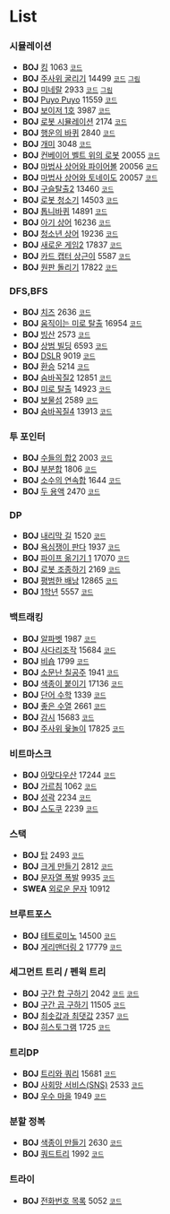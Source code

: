 # List

### 시뮬레이션    
 * **BOJ** [킹](https://www.acmicpc.net/problem/1063) 1063 [`코드`](./boj/Simulation_1063.cpp)  
 * **BOJ** [주사위 굴리기]( https://www.acmicpc.net/problem/14499) 14499 [`코드`](./boj/Simulation_14499.cpp) [`그림`](./imgs/Simulation_14499.PNG)   
 * **BOJ** [미네랄](https://www.acmicpc.net/problem/2933) 2933 [`코드`](./boj/Simulation_2933.cpp) [`그림`](./imgs/Simulation_2933.PNG)   
 * **BOJ** [Puyo Puyo](https://www.acmicpc.net/problem/11559) 11559 [`코드`](./boj/Simulation_11559.cpp)   
 * **BOJ** [보이저 1호](https://www.acmicpc.net/problem/3987) 3987 [`코드`](./boj/Simulation_3987.cpp)   
 * **BOJ** [로봇 시뮬레이션](https://www.acmicpc.net/problem/2174) 2174 [`코드`](./boj/Simulation_2174.cpp)  
 * **BOJ** [행운의 바퀴](https://www.acmicpc.net/problem/2840) 2840 [`코드`](./boj/Simulation_2840.cpp)   
 * **BOJ** [개미](https://www.acmicpc.net/problem/3048) 3048 [`코드`](./boj/Simulation_3048.cpp)   
 * **BOJ** [컨베이어 벨트 위의 로봇](https://www.acmicpc.net/problem/20055) 20055 [`코드`](./boj/Simulation_20055.cpp)   
 * **BOJ** [마법사 상어와 파이어볼](https://www.acmicpc.net/problem/20056)  20056 [`코드`](./boj/Simulation_20056.cpp)   
 * **BOJ** [마법사 상어와 토네이도](https://www.acmicpc.net/problem/20057)  20057 [`코드`](./boj/Simulation_20057.cpp)  
 * **BOJ** [구슬탈출2](https://www.acmicpc.net/problem/13460) 13460 [`코드`](./boj/Simulation_13460.cpp)   
 * **BOJ** [로봇 청소기](https://www.acmicpc.net/problem/14503) 14503 [`코드`](./boj/Simulation_14503.cpp)   
 * **BOJ** [톱니바퀴](https://www.acmicpc.net/problem/14891) 14891 [`코드`](./boj/Simulation_14891.cpp)   
 * **BOJ** [아기 상어](https://www.acmicpc.net/problem/16236) 16236 [`코드`](./boj/Simulation_16236.cpp)   
 * **BOJ** [청소년 상어](https://www.acmicpc.net/problem/19236) 19236 [`코드`](./boj/Simulation_19236.cpp)   
 * **BOJ** [새로운 게임2](https://www.acmicpc.net/problem/17837) 17837 [`코드`](./boj/Simulation_17837.cpp)   
 * **BOJ** [카드 캡터 상근이](https://www.acmicpc.net/problem/5587) 5587 [`코드`](./boj/Simulation_5587.cpp)   
 * **BOJ** [원판 돌리기](https://www.acmicpc.net/problem/17822) 17822 [`코드`](./boj/Simulation_17822.cpp)   


### DFS,BFS  
 * **BOJ** [치즈](https://www.acmicpc.net/problem/2636) 2636 [`코드`](./boj/DFS_BFS_2636.cpp)   
 * **BOJ** [움직이는 미로 탈출](https://www.acmicpc.net/problem/16954) 16954 [`코드`](./boj/DFS_BFS_16954.cpp)   
 * **BOJ** [빙산](https://www.acmicpc.net/problem/2573) 2573 [`코드`](./boj/DFS_BFS_2573.cpp)    
 * **BOJ** [상범 빌딩](https://www.acmicpc.net/problem/6593) 6593 [`코드`](./boj/DFS_BFS_6593.cpp)    
 * **BOJ** [DSLR](https://www.acmicpc.net/problem/9019) 9019 [`코드`](./boj/DFS_BFS_9019.cpp)    
 * **BOJ** [환승](https://www.acmicpc.net/problem/5214) 5214 [`코드`](./boj/DFS_BFS_5214.cpp)   
 * **BOJ** [숨바꼭질2](https://www.acmicpc.net/problem/12851) 12851 [`코드`](./boj/DFS_BFS_12851.cpp)   
 * **BOJ** [미로 탈출](https://www.acmicpc.net/problem/14923) 14923 [`코드`](./boj/DFS_BFS_14923.cpp)  
 * **BOJ** [보물섬](https://www.acmicpc.net/problem/2589) 2589 [`코드`](./boj/DFS_BFS_2589.cpp)  
 * **BOJ** [숨바꼭질4](https://www.acmicpc.net/problem/13913) 13913 [`코드`](./boj/DFS_BFS_13913.cpp)  

  
### 투 포인터 
 * **BOJ** [수들의 합2](https://www.acmicpc.net/problem/2003) 2003 [`코드`](./boj/Two-Pointer_2003.cpp)    
 * **BOJ** [부분합](https://www.acmicpc.net/problem/1806) 1806 [`코드`](./boj/Two-Pointer_1806.cpp)   
 * **BOJ** [소수의 연속합](https://www.acmicpc.net/problem/1644) 1644 [`코드`](./boj/Two-Pointer_1644.cpp)   
 * **BOJ** [두 용액](https://www.acmicpc.net/problem/2470) 2470 [`코드`](./boj/Two-Pointer_2470.cpp)   


### DP
 * **BOJ** [내리막 길](https://www.acmicpc.net/problem/1520) 1520  [`코드`](./boj/DP_1520.cpp)   
 * **BOJ** [욕심쟁이 판다](https://www.acmicpc.net/problem/1937) 1937 [`코드`](./boj/DP_1937.cpp)   
 * **BOJ** [파이프 옮기기 1](https://www.acmicpc.net/problem/17070) 17070 [`코드`](./boj/DP_17070.cpp)  
 * **BOJ** [로봇 조종하기](https://www.acmicpc.net/problem/2169) 2169 [`코드`](./boj/DP_2169.cpp)   
 * **BOJ** [평범한 배낭](https://www.acmicpc.net/problem/12865) 12865 [`코드`](./boj/DP_12865.cpp)   
 * **BOJ** [1학년](https://www.acmicpc.net/problem/5557) 5557 [`코드`](./boj/DP_5557.cpp)   


### 백트래킹
 * **BOJ** [알파벳](https://www.acmicpc.net/problem/1987) 1987 [`코드`](./boj/Backtracking_1987.cpp)    
 * **BOJ** [사다리조작](https://www.acmicpc.net/problem/15684) 15684 [`코드`](./boj/Backtracking_15684.cpp)   
 * **BOJ** [비숍](https://www.acmicpc.net/problem/1799) 1799 [`코드`](./boj/Backtracking_1799.cpp)   
 * **BOJ** [소문난 칠공주](https://www.acmicpc.net/problem/1941) 1941 [`코드`](./boj/Backtracking_1941.cpp)  
 * **BOJ** [색종이 붙이기](https://www.acmicpc.net/problem/17136) 17136 [`코드`](./boj/Backtracking_17136.cpp)  
 * **BOJ** [단어 수학](https://www.acmicpc.net/problem/1339) 1339 [`코드`](./boj/Backtracking_1339.cpp)  
 * **BOJ** [좋은 수열](https://www.acmicpc.net/problem/2661) 2661 [`코드`](./boj/Backtracking_2661.cpp)  
 * **BOJ** [감시](https://www.acmicpc.net/problem/15683) 15683 [`코드`](./boj/Backtracking_15683.cpp)  
 * **BOJ** [주사위 윷놀이](https://www.acmicpc.net/problem/17825) 17825 [`코드`](./boj/Backtracking_17825.cpp)  


### 비트마스크
 * **BOJ** [아맞다우산](https://www.acmicpc.net/problem/17244) 17244 [`코드`](./boj/Bitmask_17244.cpp)   
 * **BOJ** [가르침](https://www.acmicpc.net/problem/1062) 1062 [`코드`](./boj/Bitmask_1062.cpp)   
 * **BOJ** [성곽](https://www.acmicpc.net/problem/2234) 2234 [`코드`](./boj/Bitmask_2234.cpp)   
 * **BOJ** [스도쿠](https://www.acmicpc.net/problem/2239) 2239 [`코드`](./boj/Bitmask_2239.cpp)   


### 스택
 * **BOJ** [탑](https://www.acmicpc.net/problem/2493) 2493 [`코드`](./boj/Stack_2493.cpp)  
 * **BOJ** [크게 만들기](https://www.acmicpc.net/problem/2812) 2812 [`코드`](./boj/Stack_2812.cpp)  
 * **BOJ** [문자열 폭발](https://www.acmicpc.net/problem/9935) 9935 [`코드`](./boj/Stack_9935.cpp)  
 * **SWEA** [외로운 문자](https://swexpertacademy.com/main/code/problem/problemDetail.do?problemLevel=3&passFilterYn=Y&contestProbId=AXVJuEvqLAADFASe&categoryId=AXVJuEvqLAADFASe&categoryType=CODE&problemTitle=&orderBy=FIRST_REG_DATETIME&selectCodeLang=ALL&select-1=P&pageSize=10&pageIndex=1) 10912


### 브루트포스
* **BOJ** [테트로미노](https://www.acmicpc.net/problem/14500) 14500 [`코드`](./boj/Bruteforce_14500.cpp)  
* **BOJ** [게리맨더링 2](https://www.acmicpc.net/problem/17779) 17779 [`코드`](./boj/Bruteforce_17779.cpp)  


### 세그먼트 트리 / 펜윅 트리
 * **BOJ** [구간 합 구하기](https://www.acmicpc.net/problem/2042) 2042 [`코드`](./boj/SegmentTree_2042.cpp) [`코드`](./boj/FenwickTree_2042.cpp) 
 * **BOJ** [구간 곱 구하기](https://www.acmicpc.net/problem/11505) 11505 [`코드`](./boj/SegmentTree_11505.cpp) 
 * **BOJ** [최솟값과 최댓값](https://www.acmicpc.net/problem/2357) 2357 [`코드`](./boj/SegmentTree_2357.cpp) 
 * **BOJ** [히스토그램](https://www.acmicpc.net/problem/1725) 1725 [`코드`](./boj/SegmentTree_1725.cpp) 


### 트리DP
* **BOJ** [트리와 쿼리](https://www.acmicpc.net/problem/15681) 15681 [`코드`](./boj/TreeDP_15681.cpp)  
* **BOJ** [사회망 서비스(SNS)](https://www.acmicpc.net/problem/2533) 2533 [`코드`](./boj/TreeDP_2533.cpp)  
* **BOJ** [우수 마을](https://www.acmicpc.net/problem/1949) 1949 [`코드`](./boj/TreeDP_1949.cpp)  


### 분할 정복 
* **BOJ** [색종이 만들기](https://www.acmicpc.net/problem/2630) 2630 [`코드`](./boj/DivideConquer_2630.cpp)  
* **BOJ** [쿼드트리](https://www.acmicpc.net/problem/1992) 1992 [`코드`](./boj/DivideConquer_1992.cpp)  


### 트라이 
* **BOJ** [전화번호 목록](https://www.acmicpc.net/problem/5052) 5052 [`코드`](./boj/Trie_5052.cpp)  




